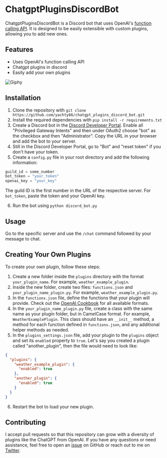 # ChatgptPluginsDiscordBot

ChatgptPluginsDiscordBot is a Discord bot that uses OpenAI's [function calling API](https://platform.openai.com/docs/guides/gpt/function-calling). It is designed to be easily extensible with custom plugins, allowing you to add new ones.

## Features

- Uses OpenAI's function calling API
- Chatgpt plugins in discord
- Easily add your own plugins

![Giphy](https://media.giphy.com/media/kj2k4sqiyGMcWiES9W/giphy.gif)

## Installation

1. Clone the repository with `git clone https://github.com/yachty66/chatgpt_plugins_discord_bot.git`
2. Install the required dependencies with `pip install -r requirements.txt`
3. Create a Discord bot in the [Discord Developer Portal](https://discord.com/developers/applications). Enable all "Privileged Gateway Intents" and then under OAuth2 choose "bot" as the checkbox and then "Administrator". Copy the URL in your browser and add the bot to your server.
4. Still in the Discord Developer Portal, go to "Bot" and "reset token" if you don't have your token.
5. Create a `config.py` file in your root directory and add the following information:

```python
guild_id = some_number
bot_token = "your_token"
openai_key = "your_key"
```

The guild ID is the first number in the URL of the respective server. For `bot_token`, paste the token and your OpenAI key.

6. Run the bot using `python discord_bot.py`

## Usage

Go to the specific server and use the `/chat` command followed by your message to chat.

## Creating Your Own Plugins

To create your own plugin, follow these steps:

1. Create a new folder inside the `plugins` directory with the format `your_plugin_name`. For example, `weather_example_plugin`.
2. Inside the new folder, create two files: `functions.json` and `your_plugin_name_plugin.py`. For example, `weather_example_plugin.py`.
3. In the `functions.json` file, define the functions that your plugin will provide. Check out the [OpenAI Cookbook](https://github.com/openai/openai-cookbook/blob/main/examples/How_to_call_functions_with_chat_models.ipynb) for all available formats.
4. In the `your_plugin_name_plugin.py` file, create a class with the same name as your plugin folder, but in CamelCase format. For example, `WeatherExamplePlugin`. This class should have an `__init__` method, a method for each function defined in `functions.json`, and any additional helper methods as needed.
5. In the `plugins_settings.json` file, add your plugin to the `plugins` object and set its `enabled` property to `true`. Let's say you created a plugin called "another_plugin", then the file would need to look like:

```json
{
  "plugins": {
    "weather_example_plugin": {
      "enabled": true
    },
    "another_plugin": {
      "enabled": true
    }
  }
}
```

6. Restart the bot to load your new plugin.

## Contributing

I accept pull requests so that this repository can grow with a diversity of plugins like the ChatGPT from OpenAI. If you have any questions or need assistance, feel free to open an [issue](https://github.com/yachty66/chatgpt_plugins_discord_bot/issues) on GitHub or reach out to me on [Twitter](https://twitter.com/MaxHager66). 